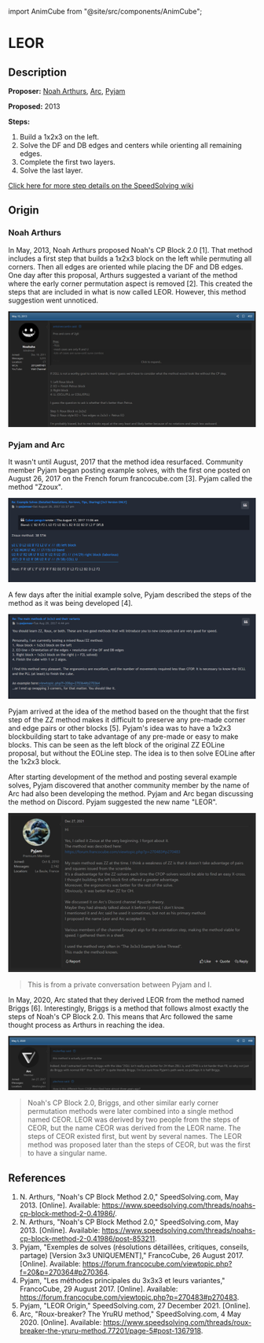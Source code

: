 import AnimCube from "@site/src/components/AnimCube";

# LEOR

<AnimCube params="buttonbar=0&position=lluuu&scale=6&hint=10&hintborder=1&borderwidth=10&facelets=dldllldldwwwllldlddbbdlldlddlddlldggdddooooooddddrdddd" width="400px" height="400px" />

## Description

**Proposer:** [Noah Arthurs](CubingContributors/MethodDevelopers.md#arthurs-noah), [Arc](CubingContributors/MethodDevelopers.md#arc), [Pyjam](CubingContributors/MethodDevelopers.md#pyjam)

**Proposed:** 2013

**Steps:**

1. Build a 1x2x3 on the left.
2. Solve the DF and DB edges and centers while orienting all remaining edges.
3. Complete the first two layers.
4. Solve the last layer.

[Click here for more step details on the SpeedSolving wiki](https://www.speedsolving.com/wiki/index.php/LEOR)

## Origin

### Noah Arthurs

In May, 2013, Noah Arthurs proposed Noah's CP Block 2.0 [1]. That method includes a first step that builds a 1x2x3 block on the left while permuting all corners. Then all edges are oriented while placing the DF and DB edges. One day after this proposal, Arthurs suggested a variant of the method where the early corner permutation aspect is removed [2]. This created the steps that are included in what is now called LEOR. However, this method suggestion went unnoticed.

![](img/LEOR/Arthurs.png)

### Pyjam and Arc

It wasn't until August, 2017 that the method idea resurfaced. Community member Pyjam began posting example solves, with the first one posted on August 26, 2017 on the French forum francocube.com [3]. Pyjam called the method "Zzoux".

![](img/LEOR/Pyjam1.png)

A few days after the initial example solve, Pyjam described the steps of the method as it was being developed [4].

![](img/LEOR/Pyjam2.png)

Pyjam arrived at the idea of the method based on the thought that the first step of the ZZ method makes it difficult to preserve any pre-made corner and edge pairs or other blocks [5]. Pyjam's idea was to have a 1x2x3 blockbuilding start to take advantage of any pre-made or easy to make blocks. This can be seen as the left block of the original ZZ EOLine proposal, but without the EOLine step. The idea is to then solve EOLine after the 1x2x3 block.

After starting development of the method and posting several example solves, Pyjam discovered that another community member by the name of Arc had also been developing the method. Pyjam and Arc began discussing the method on Discord. Pyjam suggested the new name "LEOR".

![](img/LEOR/Pyjam3.png)
>This is from a private conversation between Pyjam and I.

In May, 2020, Arc stated that they derived LEOR from the method named Briggs [6]. Interestingly, Briggs is a method that follows almost exactly the steps of Noah's CP Block 2.0. This means that Arc followed the same thought process as Arthurs in reaching the idea.

![](img/LEOR/Arc.png)

>Noah's CP Block 2.0, Briggs, and other similar early corner permutation methods were later combined into a single method named CEOR. LEOR was derived by two people from the steps of CEOR, but the name CEOR was derived from the LEOR name. The steps of CEOR existed first, but went by several names. The LEOR method was proposed later than the steps of CEOR, but was the first to have a singular name.

## References

1. N. Arthurs, "Noah's CP Block Method 2.0," SpeedSolving.com, May 2013. [Online]. Available: https://www.speedsolving.com/threads/noahs-cp-block-method-2-0.41986/.
2. N. Arthurs, "Noah's CP Block Method 2.0," SpeedSolving.com, May 2013. [Online]. Available: https://www.speedsolving.com/threads/noahs-cp-block-method-2-0.41986/post-853211.
3. Pyjam, "Exemples de solves (résolutions détaillées, critiques, conseils, partage) [Version 3x3 UNIQUEMENT]," FrancoCube, 26 August 2017. [Online]. Available: https://forum.francocube.com/viewtopic.php?f=20&p=270364#p270364.
4. Pyjam, "Les méthodes principales du 3x3x3 et leurs variantes," FrancoCube, 29 August 2017. [Online]. Available: https://forum.francocube.com/viewtopic.php?p=270483#p270483.
5. Pyjam, "LEOR Origin," SpeedSolving.com, 27 December 2021. [Online]. 
6. Arc, "Roux-breaker? The YruRU method," SpeedSolving.com, 4 May 2020. [Online]. Available: https://www.speedsolving.com/threads/roux-breaker-the-yruru-method.77201/page-5#post-1367918.